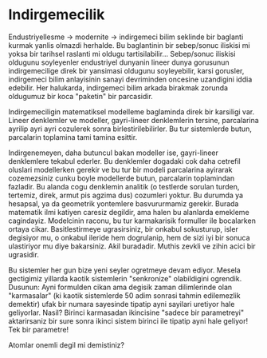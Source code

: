 # Indirgemecilik

Endustriyellesme -> modernite -> indirgemeci bilim seklinde bir
baglanti kurmak yanlis olmazdi herhalde. Bu baglantinin bir
sebep/sonuc iliskisi mi yoksa bir tarihsel raslanti mi oldugu
tartisilabilir... Sebep/sonuc iliskisi oldugunu soyleyenler
endustriyel dunyanin lineer dunya gorusunun indirgemecilige direk bir
yansimasi oldugunu soyleyebilir, karsi gorusler, indirgemeci bilim
anlayisinin sanayi devriminden oncesine uzandigini iddia edebilir. Her
halukarda, indirgemeci bilim arkada birakmak zorunda oldugumuz bir
koca "paketin" bir parcasidir.

Indirgemeciligin matematiksel modelleme baglaminda direk bir karsiligi
var. Lineer denklemler ve modeller, gayri-lineer denklemlerin tersine,
parcalarina ayrilip ayri ayri cozulerek sonra birlestirilebilirler. Bu
tur sistemlerde butun, parcalarin toplamina tami tamina esittir.

Indirgenemeyen, daha butuncul bakan modeller ise, gayri-lineer
denklemlere tekabul ederler. Bu denklemler dogadaki cok daha cetrefil
oluslari modellerken gerekir ve bu tur bir modeli parcalarina ayirarak
cozemezsiniz cunku boyle modellerde butun, parcalarin toplamindan
fazladir. Bu alanda cogu denklemin analitik (o testlerde sorulan
turden, tertemiz, direk, armut pis agzima dus) cozumleri yoktur. Bu
durumda ya hesapsal, ya da geometrik yontemlere basvururmamiz
gerekir. Burada matematik ilmi katiyen caresiz degildir, ama halen bu
alanlarda emekleme cagindayiz. Modelcinin raconu, bu tur karmakarisik
formuller ile bocalarken ortaya cikar. Basitlestirmeye ugrasirsiniz,
bir onkabul sokusturup, isler degisiyor mu, o onkabul ileride hem
dogrulanip, hem de sizi iyi bir sonuca ulastiriyor mu diye
bakarsiniz. Akil buradadir. Muthis zevkli ve zihin acici bir
ugrasidir.

Bu sistemler her gun bize yeni seyler ogretmeye devam ediyor. Mesela
gectigimiz yillarda kaotik sistemlerin "senkronize" olabildigini
ogrendik. Dusunun: Ayni formulden cikan ama degisik zaman dilimlerinde
olan "karmasalar" (ki kaotik sistemlerde 50 adim sonrasi tahmin
edilemezlik demektir) ufak bir numara sayesinde tipatip ayni sayilari
uretiyor hale geliyorlar. Nasil? Birinci karmasadan ikincisine "sadece
bir parametreyi" aktarirsaniz bir sure sonra ikinci sistem birinci ile
tipatip ayni hale geliyor! Tek bir parametre!

Atomlar onemli degil mi demistiniz?
